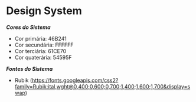 # Design System

***Cores do Sistema***

* Cor primária: 46B241
* Cor secundária: FFFFFF
* Cor terciária: 61CE70
* Cor quaterária: 54595F

***Fontes do Sistema***
* Rubik (https://fonts.googleapis.com/css2?family=Rubik:ital,wght@0,400;0,600;0,700;1,400;1,600;1,700&display=swap)